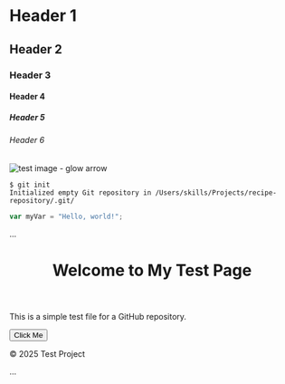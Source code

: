 # Header 1
## Header 2
### Header 3
#### Header 4
##### Header 5
###### Header 6

![test image - glow arrow](https://github.com/user-attachments/assets/7a324fc1-a5a2-495b-a62f-1321834ef97b)

```
$ git init
Initialized empty Git repository in /Users/skills/Projects/recipe-repository/.git/
```

``` javascript
var myVar = "Hello, world!";
```

...
<!DOCTYPE html>
<html lang="en">
<head>
    <meta charset="UTF-8">
    <meta name="viewport" content="width=device-width, initial-scale=1.0">

</head>
<body>
    <header>
        <h1>Welcome to My Test Page</h1>
    </header>
    <main>
        <p>This is a simple test file for a GitHub repository.</p>
        <button id="clickButton">Click Me</button>
    </main>
    <footer>
        <p>&copy; 2025 Test Project</p>
    </footer>
</body>
</html>
...



